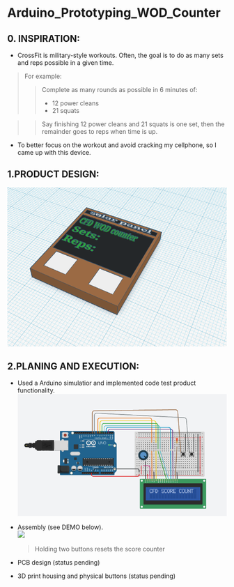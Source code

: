 # Arduino_Prototyping_WOD_Counter
## 0. INSPIRATION:
* CrossFit is military-style workouts. Often, the goal is to do as many sets and reps possible in a given time.
> For example: 
>> Complete as many rounds as possible in 6 minutes of: 
>> - 12 power cleans
>> -  21 squats 

>> Say finishing 12 power cleans and 21 squats is one set, then the remainder goes to reps when time is up.
*  To better focus on the workout and avoid cracking my cellphone, so I came up with this device.

## 1.PRODUCT DESIGN:
  ![](/gif_and_images/WOD_counter_3D_design.png)

## 2.PLANING AND EXECUTION:
* Used a Arduino simulatior and implemented code test product functionality.
  ![](/gif_and_images/CircuitSimulation.png)    
  
* Assembly (see DEMO below). <br>
  ![](/gif_and_images/ezgif.com-gif-maker.gif)
  > Holding two buttons resets the score counter
* PCB design (status pending) <br>
* 3D print housing and physical buttons (status pending)
